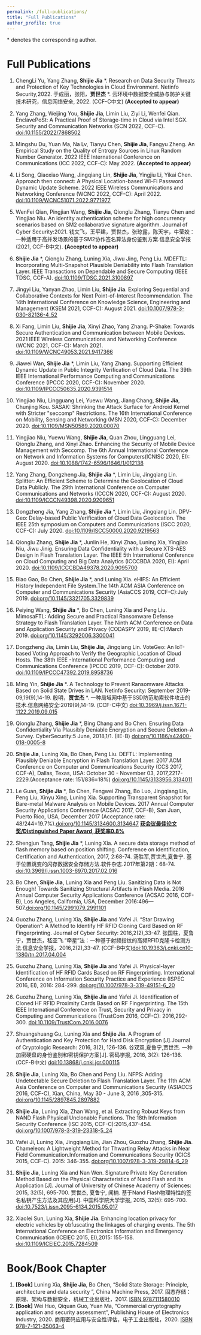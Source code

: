 ```yaml
---
permalink: /full-publications/
title: "Full Publications"
author_profile: true
---
```

\* denotes the corresponding author. 

Full Publications
======
1. ChengLi Yu, Yang Zhang, **Shijie Jia** *. Research on Data Security Threats and Protection of Key Technologies in Cloud Environment. Netinfo Security,2022. 于成丽，张阳，**贾世杰** *. 云环境中数据安全威胁与防护关键技术研究，信息网络安全, 2022. (CCF-C中文) **(Accepted to appear)**  

1. Yang Zhang, Weijing You, **Shijie Jia**, Limin Liu, Ziyi Li, Wenfei Qian. EnclavePoSt: A Practical Proof of Storage-time in Cloud via Intel SGX. Security and Communication Networks (SCN 2022, CCF-C). [doi:10.1155/2022/7868502](https://doi.org/10.1155/2022/7868502) 
1. Mingshu Du, Yuan Ma, Na Lv, Tianyu Chen, **Shijie Jia**, Fangyu Zheng. An Empirical Study on the Quality of Entropy Sources in Linux Random Number Generator. 2022 IEEE International Conference on Communications (ICC 2022, CCF-C): May 2022. **(Accepted to appear)** 
1. Li Song, Qiaoxiao Wang, Jingqiang Lin, **Shijie Jia**, Yingjiu Li, Yikai Chen. Approach then connect: A Physical Location-based Wi-Fi Password Dynamic Update Scheme. 2022 IEEE Wireless Communications and Networking Conference (WCNC 2022, CCF-C): April 2022. [doi:10.1109/WCNC51071.2022.9771977](https://ieeexplore.ieee.org/abstract/document/9771977)
1. WenFei Qian, Pingjian Wang, **Shijie Jia**, Qionglu Zhang, Tianyu Chen  and Yingjiao Niu. An identity authentication scheme for high concurrency scenarios based on SM2 collaborative signature algorithm. Journal of Cyber Security:2021. 钱文飞，王平建，贾世杰，张琼露，陈天宇，牛莹姣：一种适用于高并发场景的基于SM2协作签名算法身份鉴别方案.信息安全学报(2021, CCF-B中文). **(Accepted to appear)** 
1. **Shijie Jia** *, Qionglu Zhang, Luning Xia, Jiwu Jing, Peng Liu. MDEFTL: Incorporating Multi-Snapshot Plausible Deniability into Flash Translation Layer. IEEE Transactions on Dependable and Secure Computing (IEEE TDSC, CCF-A). [doi:10.1109/TDSC.2021.3100897](https://ieeexplore.ieee.org/document/9502511)
1. Jingyi Liu, Yanyan Zhao, Limin Liu, **Shijie Jia**. Exploring Sequential and Collaborative Contexts for Next Point-of-Interest Recommendation. The 14th International Conference on Knowledge Science, Engineering and Management (KSEM 2021, CCF-C): August 2021. [doi:10.1007/978-3-030-82136-4_52](https://link.springer.com/chapter/10.1007/978-3-030-82136-4_52)
1. Xi Fang, Limin Liu, **Shijie Jia**, Xinyi Zhao, Yang Zhang. P-Shake: Towards Secure Authentication and Communication between Mobile Devices. 2021 IEEE Wireless Communications and Networking Conference (WCNC 2021, CCF-C): March 2021. [doi:10.1109/WCNC49053.2021.9417366](https://ieeexplore.ieee.org/document/9417366)
1. Jiawei Wan, **Shijie Jia** *, Limin Liu, Yang Zhang. Supporting Efficient Dynamic Update in Public Integrity Verification of Cloud Data. The 39th IEEE International Performance Computing and Communications Conference (IPCCC 2020, CCF-C): November 2020. [doi:10.1109/IPCCC50635.2020.9391514](https://ieeexplore.ieee.org/abstract/document/9391514)
1. Yingjiao Niu, Lingguang Lei, Yuewu Wang, Jiang Chang, **Shijie Jia**, Chunjing Kou. SASAK: Shrinking the Attack Surface for Android Kernel with Stricter "seccomp" Restrictions. The 16th International Conference on Mobility, Sensing and Networking (MSN 2020, CCF-C): December 2020. [doi:10.1109/MSN50589.2020.00070](https://ieeexplore.ieee.org/abstract/document/9394235) 
1. Yingjiao Niu, Yuewu Wang, **Shijie Jia**, Quan Zhou, Lingguang Lei, Qionglu Zhang, and Xinyi Zhao. Enhancing the Security of Mobile Device Management with Seccomp. The 6th Annual International Conference on Network and Information Systems for Computers(ICNISC 2020, EI): August 2020. [doi:10.1088/1742-6596/1646/1/012138](https://doi.org/10.1088/1742-6596/1646/1/012138) 
1. Yang Zhang, Dongzheng Jia, **Shijie Jia** *, Limin Liu, Jingqiang Lin. Splitter: An Efficient Scheme to Determine the Geolocation of Cloud Data Publicly. The 29th International Conference on Computer Communications and Networks (ICCCN 2020, CCF-C): August 2020. [doi:10.1109/ICCCN49398.2020.9209651](https://ieeexplore.ieee.org/abstract/document/9209651) 
1. Dongzheng Jia, Yang Zhang, **Shijie Jia** *, Limin Liu, Jingqiang Lin. DPV-Geo: Delay-based Public Verification of Cloud Data Geolocation. The IEEE 25th symposium on Computers and Communications (ISCC 2020, CCF-C): July 2020. [doi:10.1109/ISCC50000.2020.9219563](https://ieeexplore.ieee.org/abstract/document/9219563)  
1. Qionglu Zhang, **Shijie Jia** *, Junlin He, Xinyi Zhao, Luning Xia, Yingjiao Niu, Jiwu Jinig. Ensuring Data Confidentiality with a Secure XTS-AES Design in Flash Translation Layer. The IEEE 5th International Conference on Cloud Computing and Big Data Analytics (ICCCBDA 2020, EI): April 2020. [doi:10.1109/ICCCBDA49378.2020.9095700](https://ieeexplore.ieee.org/abstract/document/9095700)  
1. Biao Gao, Bo Chen, **Shijie Jia** *, and Luning Xia. eHIFS: An Efficient History Independent File System.The 14th ACM ASIA Conference on Computer and Communications Security (AsiaCCS 2019, CCF-C):July 2019. [doi:org/10.1145/3321705.3329839](https://dl.acm.org/doi/abs/10.1145/3321705.3329839)  
1. Peiying Wang, **Shijie Jia** *, Bo Chen, Luning Xia and Peng Liu. MimosaFTL: Adding Secure and Practical Ransomware Defense Strategy to Flash Translation Layer. The Ninth ACM Conference on Data and Application Security and Privacy (CODASPY 2019, IIE-C):March 2019. [doi:org/10.1145/3292006.3300041](https://dl.acm.org/doi/abs/10.1145/3292006.3300041)  
1. Dongzheng Jia, Limin Liu, **Shijie Jia**, Jingqiang Lin. VoteGeo: An IoT-based Voting Approach to Verify the Geographic Location of Cloud Hosts. The 38th IEEE -International Performance Computing and Communications Conference (IPCCC 2019, CCF-C): October 2019. [doi:10.1109/IPCCC47392.2019.8958736](https://ieeexplore.ieee.org/abstract/document/8958736)  
1. Ming Yin, **Shijie Jia** *. A Technology to Prevent Ransomware Attacks Based on Solid State Drives in LAN. Netinfo Security: September 2019-09,19(9),14-19. 殷明，**贾世杰** *. 一种局域网中基于SSD防范勒索软件攻击的技术.信息网络安全:2019(9),14-19. (CCF-C中文) [doi:10.3969/j.issn.1671-1122.2019.09.015](http://netinfo-security.org/CN/10.3969/j.issn.1671-1122.2019.09.015)  
1. Qionglu Zhang, **Shijie Jia** *, Bing Chang and Bo Chen. Ensuring Data Confidentiality Via Plausibly Deniable Encryption and Secure Deletion–A Survey. CyberSecurity:5 June, 2018,1/1. (IIE-B) [doi:org/10.1186/s42400-018-0005-8](https://cybersecurity.springeropen.com/articles/10.1186/s42400-018-0005-8)  
1. **Shijie Jia**, Luning Xia, Bo Chen, Peng Liu. DEFTL: Implementing Plausibly Deniable Encryption in Flash Translation Layer. 2017 ACM Conference on Computer and Communications Security (CCS 2017, CCF-A), Dallas, Texas, USA: October 30 - November 03, 2017,2217-2229.(Acceptance rate: 151/836=18%) [doi:org/10.1145/3133956.3134011](https://dl.acm.org/doi/abs/10.1145/3133956.3134011) 
1. Le Guan, **Shijie Jia** *, Bo Chen, Fengwei Zhang, Bo Luo, Jingqiang Lin, Peng Liu, Xinyu Xing, Luning Xia. Supporting Transparent Snapshot for Bare-metal Malware Analysis on Mobile Devices. 2017 Annual Computer Security Applications Conference (ACSAC 2017, CCF-B), San Juan, Puerto Rico, USA, December 2017 (Acceptance rate: 48/244=19.7%).[doi:org/10.1145/3134600.3134647](https://dl.acm.org/doi/10.1145/3134600.3134647) [**获会议最佳论文奖/Distinguished Paper Award, 获奖率0.8%**](https://www.acsac.org/archive/) 
1. Shengjun Tang, **Shijie Jia** *, Luning Xia. A secure data storage method of flash memory based on position shifting. Conference on Identification, Certification and Authentication, 2017, 2:68-74. 汤胜军,贾世杰,夏鲁宁. 基于位置跳变的闪存数据安全存储方法.软件杂志.2017年第2期：68-74. [doi:10.3969/j.issn.1003-6970.2017.02.016](https://www.cnki.com.cn/Article/CJFDTotal-RJZZ201702017.htm) 
1. Bo Chen, **Shijie Jia**, Luning Xia and Peng Liu. Sanitizing Data is Not Enough! Towards Sanitizing Structural Artifacts in Flash Media. 2016 Annual Computer Security Applications Conference (ACSAC 2016, CCF-B), Los Angeles, California, USA, December 2016:496—507.[doi:org/10.1145/2991079.2991101](https://dl.acm.org/doi/abs/10.1145/2991079.2991101) 
1. Guozhu Zhang, Luning Xia, **Shijie Jia** and Yafei Ji. “Star Drawing Operation”: A Method to Identify HF RFID Cloning Card Based on RF Fingerprinting. Journal of Cyber Security: 2016,2(2),33-47. 张国柱，夏鲁宁，贾世杰，嵇亚飞.“牵星”法：一种基于射频指纹的高频RFID克隆卡检测方法.信息安全学报，2016,2(2),33-47. (CCF-B中文)[doi:10.19363/j.cnki.cn10-1380/tn.2017.04.004](http://jcs.iie.ac.cn/xxaqxb/ch/reader/view_abstract.aspx?file_no=20170204&flag=1) 
1. Guozhu Zhang, Luning Xia, **Shijie Jia** and Yafei Ji. Physical-layer Identification of HF RFID Cards Based on RF Fingerprinting. International Conference on Information Security Practice and Experience (ISPEC 2016, EI), 2016: 284-299. [doi:org/10.1007/978-3-319-49151-6_20](https://link.springer.com/chapter/10.1007/978-3-319-49151-6_20) 
1. Guozhu Zhang, Luning Xia, **Shijie Jia** and Yafei Ji. Identification of Cloned HF RFID Proximity Cards Based on RF Fingerprinting. The 15th IEEE International Conference on Trust, Security and Privacy in Computing and Communications (TrustCom 2016, CCF-C): 2016,292-300. [doi:10.1109/TrustCom.2016.0076](https://ieeexplore.ieee.org/abstract/document/7846959) 
1. Shuangshuang Gu, Luning Xia and **Shijie Jia**. A Program of Authentication and Key Protection for Hard Disk Encryption [J].Journal of Cryptologic Research: 2016, 3(2), 126-136.  谷双双,夏鲁宁,贾世杰. 一种加密硬盘的身份鉴别和密钥保护方案[J]. 密码学报, 2016, 3(2): 126-136. (CCF-B中文) [doi:10.13868/j.cnki.jcr.000115](http://www.jcr.cacrnet.org.cn/CN/abstract/abstract128.shtml) 
1. **Shijie Jia**, Luning Xia, Bo Chen and Peng Liu. NFPS: Adding Undetectable Secure Deletion to Flash Translation Layer. The 11th ACM Asia Conference on Computer and Communications Security (ASIACCS 2016, CCF-C), Xian, China, May 30 - June 3, 2016 ,305-315. [doi:org/10.1145/2897845.2897882](https://dl.acm.org/doi/abs/10.1145/2897845.2897882) 
1. **Shijie Jia**, Luning Xia, Zhan Wang, et al. Extracting Robust Keys from NAND Flash Physical Unclonable Functions. The 18th Information Security Conference (ISC 2015, CCF-C):2015,437-454. [doi:org/10.1007/978-3-319-23318-5_24](https://link.springer.com/chapter/10.1007/978-3-319-23318-5_24) 
1. Yafei Ji, Luning Xia, Jingqiang Lin, Jian Zhou, Guozhu Zhang, **Shijie Jia**. Chameleon: A Lightweight Method for Thwarting Relay Attacks in Near Field Communication.Information and Communications Security (ICICS 2015, CCF-C). 2015: 346-355. [doi:org/10.1007/978-3-319-29814-6_29](https://link.springer.com/chapter/10.1007/978-3-319-29814-6_29) 
1. **Shijie Jia**, Luning Xia and Nan Wen. Signature Private Key Generation Method Based on the Physical Characteristics of Nand Flash and its Application [J]. Journal of University of Chinese Academy of Sciences: 2015, 32(5), 695-700. 贾世杰, 夏鲁宁, 闻楠. 基于Nand Flash物理特性的签名私钥产生方法及其应用[J]. 中国科学院大学学报, 2015, 32(5): 695-700. [doi:10.7523/j.issn.2095-6134.2015.05.017](http://journal.ucas.ac.cn/CN/10.7523/j.issn.2095-6134.2015.05.017) 
1. Xiaolei Sun, Luning Xia, **Shijie Jia**. Enhancing location privacy for electric vehicles by obfuscating the linkages of charging events. The 5th International Conference on Electronics Information and Emergency Communication (ICEIEC 2015, EI),2015: 155-158. [doi:10.1109/ICEIEC.2015.7284509](https://ieeexplore.ieee.org/abstract/document/7284509) 

Book/Book Chapter
======
1. **[Book]** Luning Xia, **Shijie Jia**, Bo Chen, “Solid State Storage: Principle, architecture and data security ”, China Machine Press, 2017. 固态存储：原理、架构与数据安全，机械工业出版社，2017. [ISBN 9787111580010](http://www.hzcourse.com/web/refbook/detail/7235/216)
1. **[Book]** Wei Huo, Qiquan Guo, Yuan Ma, “Commercial cryptography application and security assessment”, Publishing House of Electronics Industry, 2020. 商用密码应用与安全性评估，电子工业出版社，2020. [ISBN 978-7-121-35063-4](https://www.phei.com.cn/module/goods/wssd_content.jsp?bookid=55847)